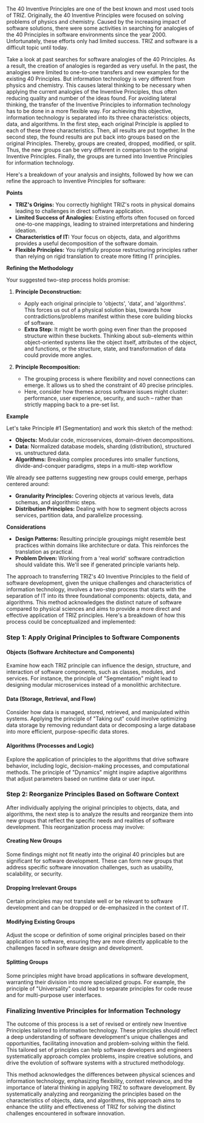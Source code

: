 The 40 Inventive Principles are one of the best known and most used tools of TRIZ. Originally, the 40 Inventive Principles were focused on solving problems of physics and chemistry. Caused by the increasing impact of software solutions, there were some activities in searching for analogies of the 40 Principles in software environments since the year 2000. Unfortunately, these efforts only had limited success. TRIZ and software is a difficult topic until today.

Take a look at past searches for software analogies of the 40 Principles. As a result, the creation of analogies is regarded as very useful. In the past, the analogies were limited to one-to-one transfers and new examples for the existing 40 Principles. But information technology is very different from physics and chemistry. This causes lateral thinking to be necessary when applying the current analogies of the Inventive Principles, thus often reducing quality and number of the ideas found. For avoiding lateral thinking, the transfer of the Inventive Principles to information technology has to be done in a more flexible way. For achieving this objective, information technology is separated into its three characteristics: objects, data, and algorithms. In the first step, each original Principle is applied to each of these three characteristics. Then, all results are put together. In the second step, the found results are put back into groups based on the original Principles. Thereby, groups are created, dropped, modified, or split. Thus, the new groups can be very different in comparison to the original Inventive Principles. Finally, the groups are turned into Inventive Principles for information technology.

Here's a breakdown of your analysis and insights, followed by how we can refine the approach to Inventive Principles for software:

**Points**

* **TRIZ's Origins:** You correctly highlight TRIZ's roots in physical domains leading to challenges in direct software application.
* **Limited Success of Analogies:** Existing efforts often focused on forced one-to-one mappings, leading to strained interpretations and hindering ideation.
* **Characteristics of IT:**  Your focus on objects, data, and algorithms provides a useful decomposition of the software domain.
* **Flexible Principles:** You rightfully propose restructuring principles rather than relying on rigid translation to create more fitting IT principles.

**Refining the Methodology**

Your suggested two-step process holds promise:

1. **Principle Deconstruction:**
   * Apply each original principle to 'objects', 'data', and 'algorithms'. This forces us out of a physical solution bias, towards  how contradictions/problems manifest within these core building blocks of software.
   * **Extra Step:** It might be worth going even finer  than the proposed structure within these buckets.  Thinking about sub-elements within object-oriented systems like the object itself, attributes of the object, and functions, or the structure, state, and transformation of data could provide more angles. 

2. **Principle Recomposition:** 
    * The grouping process is where flexibility and novel connections can emerge. It allows us to shed the constraint of 40 precise principles.   
    * Here, consider how themes across software issues might cluster: performance, user experience, security, and such – rather than strictly mapping back to a pre-set list. 

**Example** 

Let's take Principle #1 (Segmentation) and work this sketch of the method:

* **Objects:** Modular code, microservices, domain-driven decompositions.
* **Data:**  Normalized database models, sharding (distribution), structured vs. unstructured data.
* **Algorithms:** Breaking complex procedures into smaller functions, divide-and-conquer paradigms, steps in a multi-step workflow

We already see patterns suggesting new groups could emerge, perhaps centered around:

* **Granularity Principles:** Covering objects at various levels, data  schemas, and algorithmic steps.
* **Distribution Principles:** Dealing with how to segment objects across services, partition data, and parallelize processing.

**Considerations**

* **Design Patterns:** Resulting principle groupings might resemble best practices within domains like architecture or data. This reinforces the translation as practical.
* **Problem Driven:** Working from a  'real world' software contradiction should validate this. We'll see if generated principle variants help.  

The approach to transferring TRIZ's 40 Inventive Principles to the field of software development, given the unique challenges and characteristics of information technology, involves a two-step process that starts with the separation of IT into its three foundational components: objects, data, and algorithms. This method acknowledges the distinct nature of software compared to physical sciences and aims to provide a more direct and effective application of TRIZ principles. Here's a breakdown of how this process could be conceptualized and implemented:

### Step 1: Apply Original Principles to Software Components

#### Objects (Software Architecture and Components)

Examine how each TRIZ principle can influence the design, structure, and interaction of software components, such as classes, modules, and services. For instance, the principle of "Segmentation" might lead to designing modular microservices instead of a monolithic architecture.

#### Data (Storage, Retrieval, and Flow)

Consider how data is managed, stored, retrieved, and manipulated within systems. Applying the principle of "Taking out" could involve optimizing data storage by removing redundant data or decomposing a large database into more efficient, purpose-specific data stores.

#### Algorithms (Processes and Logic)

Explore the application of principles to the algorithms that drive software behavior, including logic, decision-making processes, and computational methods. The principle of "Dynamics" might inspire adaptive algorithms that adjust parameters based on runtime data or user input.

### Step 2: Reorganize Principles Based on Software Context

After individually applying the original principles to objects, data, and algorithms, the next step is to analyze the results and reorganize them into new groups that reflect the specific needs and realities of software development. This reorganization process may involve:

#### Creating New Groups

Some findings might not fit neatly into the original 40 principles but are significant for software development. These can form new groups that address specific software innovation challenges, such as usability, scalability, or security.

#### Dropping Irrelevant Groups

Certain principles may not translate well or be relevant to software development and can be dropped or de-emphasized in the context of IT.

#### Modifying Existing Groups

Adjust the scope or definition of some original principles based on their application to software, ensuring they are more directly applicable to the challenges faced in software design and development.

#### Splitting Groups

Some principles might have broad applications in software development, warranting their division into more specialized groups. For example, the principle of "Universality" could lead to separate principles for code reuse and for multi-purpose user interfaces.

### Finalizing Inventive Principles for Information Technology

The outcome of this process is a set of revised or entirely new Inventive Principles tailored to information technology. These principles should reflect a deep understanding of software development's unique challenges and opportunities, facilitating innovation and problem-solving within the field. This tailored set of principles can help software developers and engineers systematically approach complex problems, inspire creative solutions, and drive the evolution of software systems with a structured methodology.

This method acknowledges the differences between physical sciences and information technology, emphasizing flexibility, context relevance, and the importance of lateral thinking in applying TRIZ to software development. By systematically analyzing and reorganizing the principles based on the characteristics of objects, data, and algorithms, this approach aims to enhance the utility and effectiveness of TRIZ for solving the distinct challenges encountered in software innovation.

